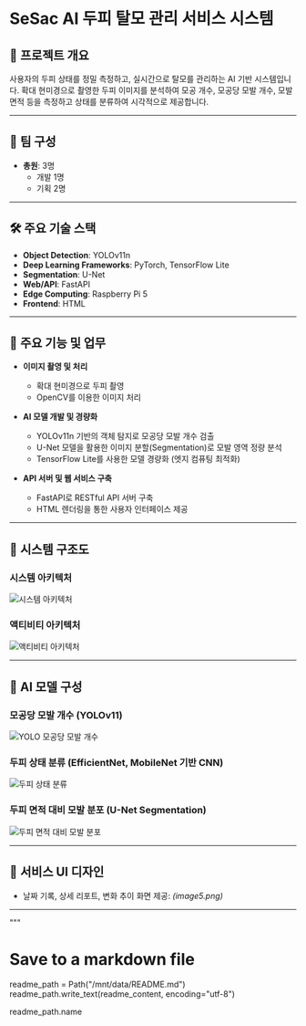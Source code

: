 # SeSac AI 두피 탈모 관리 서비스 시스템

## 📌 프로젝트 개요
사용자의 두피 상태를 정밀 측정하고, 실시간으로 탈모를 관리하는 AI 기반 시스템입니다. 확대 현미경으로 촬영한 두피 이미지를 분석하여 모공 개수, 모공당 모발 개수, 모발 면적 등을 측정하고 상태를 분류하여 시각적으로 제공합니다.

---

## 👥 팀 구성
- **총원**: 3명
  - 개발 1명
  - 기획 2명

---

## 🛠️ 주요 기술 스택
- **Object Detection**: YOLOv11n
- **Deep Learning Frameworks**: PyTorch, TensorFlow Lite
- **Segmentation**: U-Net
- **Web/API**: FastAPI
- **Edge Computing**: Raspberry Pi 5
- **Frontend**: HTML

---

## 📌 주요 기능 및 업무
- **이미지 촬영 및 처리**
  - 확대 현미경으로 두피 촬영
  - OpenCV를 이용한 이미지 처리

- **AI 모델 개발 및 경량화**
  - YOLOv11n 기반의 객체 탐지로 모공당 모발 개수 검출
  - U-Net 모델을 활용한 이미지 분할(Segmentation)로 모발 영역 정량 분석
  - TensorFlow Lite를 사용한 모델 경량화 (엣지 컴퓨팅 최적화)

- **API 서버 및 웹 서비스 구축**
  - FastAPI로 RESTful API 서버 구축
  - HTML 렌더링을 통한 사용자 인터페이스 제공

---

## 📂 시스템 구조도
### 시스템 아키텍처
![시스템 아키텍처](systemArchitecture.png)

### 액티비티 아키텍처
![액티비티 아키텍처](activity_diagram.png)

---

## 📂 AI 모델 구성
### 모공당 모발 개수 (YOLOv11)
![YOLO 모공당 모발 개수](YOLO.png)

### 두피 상태 분류 (EfficientNet, MobileNet 기반 CNN)
![두피 상태 분류](CNN.png)

### 두피 면적 대비 모발 분포 (U-Net Segmentation)
![두피 면적 대비 모발 분포](Unet.png)

---

## 📱 서비스 UI 디자인
- 날짜 기록, 상세 리포트, 변화 추이 화면 제공: *(image5.png)*

---
"""

# Save to a markdown file
readme_path = Path("/mnt/data/README.md")
readme_path.write_text(readme_content, encoding="utf-8")

readme_path.name
